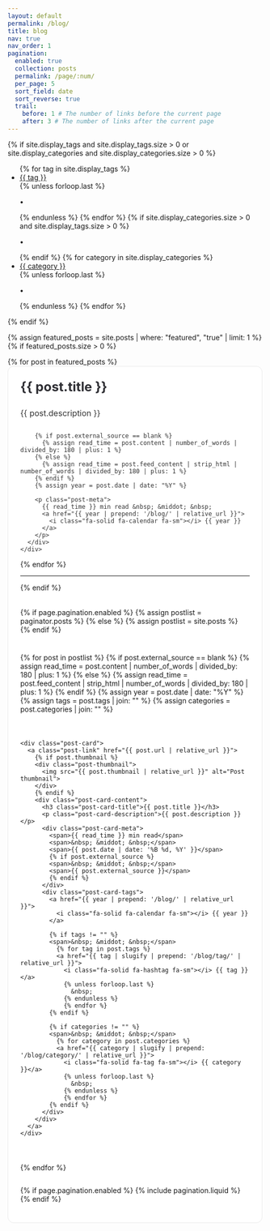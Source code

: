 ```yaml
---
layout: default
permalink: /blog/
title: blog
nav: true
nav_order: 1
pagination:
  enabled: true
  collection: posts
  permalink: /page/:num/
  per_page: 5
  sort_field: date
  sort_reverse: true
  trail:
    before: 1 # The number of links before the current page
    after: 3 # The number of links after the current page
---
```


<div class="post">

{% if site.display_tags and site.display_tags.size > 0 or site.display_categories and site.display_categories.size > 0 %}
  <div class="tag-category-list">
    <ul class="p-0 m-0">
      {% for tag in site.display_tags %}
        <li>
          <i class="fa-solid fa-hashtag fa-sm"></i> <a href="{{ tag | slugify | prepend: '/blog/tag/' | relative_url }}">{{ tag }}</a>
        </li>
        {% unless forloop.last %}
          <p>&bull;</p>
        {% endunless %}
      {% endfor %}
      {% if site.display_categories.size > 0 and site.display_tags.size > 0 %}
        <p>&bull;</p>
      {% endif %}
      {% for category in site.display_categories %}
        <li>
          <i class="fa-solid fa-tag fa-sm"></i> <a href="{{ category | slugify | prepend: '/blog/category/' | relative_url }}">{{ category }}</a>
        </li>
        {% unless forloop.last %}
          <p>&bull;</p>
        {% endunless %}
      {% endfor %}
    </ul>
  </div>
  {% endif %}

{% assign featured_posts = site.posts | where: "featured", "true" | limit: 1 %}
{% if featured_posts.size > 0 %}
<br>

<div class="featured-post">
  {% for post in featured_posts %}
  <a href="{{ post.url | relative_url }}">
    <div class="featured-card">
      <div class="card-content">
        <div class="pin-icon">
          <i class="fa-solid fa-thumbtack fa-xs"></i>
        </div>
        <h3 class="card-title">{{ post.title }}</h3>
        <p class="card-description">{{ post.description }}</p>

        {% if post.external_source == blank %}
          {% assign read_time = post.content | number_of_words | divided_by: 180 | plus: 1 %}
        {% else %}
          {% assign read_time = post.feed_content | strip_html | number_of_words | divided_by: 180 | plus: 1 %}
        {% endif %}
        {% assign year = post.date | date: "%Y" %}

        <p class="post-meta">
          {{ read_time }} min read &nbsp; &middot; &nbsp;
          <a href="{{ year | prepend: '/blog/' | relative_url }}">
            <i class="fa-solid fa-calendar fa-sm"></i> {{ year }}
          </a>
        </p>
      </div>
    </div>
  </a>
  {% endfor %}
</div>
<hr>
{% endif %}

<div class="post-grid">
  {% if page.pagination.enabled %}
    {% assign postlist = paginator.posts %}
  {% else %}
    {% assign postlist = site.posts %}
  {% endif %}

  {% for post in postlist %}
    {% if post.external_source == blank %}
      {% assign read_time = post.content | number_of_words | divided_by: 180 | plus: 1 %}
    {% else %}
      {% assign read_time = post.feed_content | strip_html | number_of_words | divided_by: 180 | plus: 1 %}
    {% endif %}
    {% assign year = post.date | date: "%Y" %}
    {% assign tags = post.tags | join: "" %}
    {% assign categories = post.categories | join: "" %}

    <div class="post-card">
      <a class="post-link" href="{{ post.url | relative_url }}">
        {% if post.thumbnail %}
        <div class="post-thumbnail">
          <img src="{{ post.thumbnail | relative_url }}" alt="Post thumbnail">
        </div>
        {% endif %}
        <div class="post-card-content">
          <h3 class="post-card-title">{{ post.title }}</h3>
          <p class="post-card-description">{{ post.description }}</p>
          <div class="post-card-meta">
            <span>{{ read_time }} min read</span>
            <span>&nbsp; &middot; &nbsp;</span>
            <span>{{ post.date | date: '%B %d, %Y' }}</span>
            {% if post.external_source %}
            <span>&nbsp; &middot; &nbsp;</span>
            <span>{{ post.external_source }}</span>
            {% endif %}
          </div>
          <div class="post-card-tags">
            <a href="{{ year | prepend: '/blog/' | relative_url }}">
              <i class="fa-solid fa-calendar fa-sm"></i> {{ year }}
            </a>

            {% if tags != "" %}
            <span>&nbsp; &middot; &nbsp;</span>
              {% for tag in post.tags %}
              <a href="{{ tag | slugify | prepend: '/blog/tag/' | relative_url }}">
                <i class="fa-solid fa-hashtag fa-sm"></i> {{ tag }}</a>
                {% unless forloop.last %}
                  &nbsp;
                {% endunless %}
                {% endfor %}
            {% endif %}

            {% if categories != "" %}
            <span>&nbsp; &middot; &nbsp;</span>
              {% for category in post.categories %}
              <a href="{{ category | slugify | prepend: '/blog/category/' | relative_url }}">
                <i class="fa-solid fa-tag fa-sm"></i> {{ category }}</a>
                {% unless forloop.last %}
                  &nbsp;
                {% endunless %}
                {% endfor %}
            {% endif %}
          </div>
        </div>
      </a>
    </div>
  {% endfor %}
</div>

{% if page.pagination.enabled %}
{% include pagination.liquid %}
{% endif %}

</div>

<style>
  :root {
    --card-bg: #ffffff;
    --card-border: #eaeaea;
    --card-text: #333333;
    --card-link: #2e2e33;
    --card-hover: #f8f8f8;
  }
  
  @media (prefers-color-scheme: dark) {
    :root {
      --card-bg: #2e2e33;
      --card-border: #3d3d42;
      --card-text: #c4c4c5;
      --card-link: #dadbdb; 
      --card-hover: #252529;
    }
  }
  
  .header-bar {
    display: none;
  }
  
  .post-grid {
    display: grid;
    grid-template-columns: repeat(auto-fill, minmax(300px, 1fr));
    gap: 1.5rem;
    margin-top: 2rem;
  }
  
  .post-card {
    background-color: var(--card-bg);
    border-radius: 12px;
    overflow: hidden;
    transition: transform 0.2s ease, box-shadow 0.2s ease;
    border: 1px solid var(--card-border);
    height: 100%;
  }
  
  .post-card:hover {
    transform: translateY(-3px);
    box-shadow: 0 5px 15px rgba(0, 0, 0, 0.1);
    background-color: var(--card-hover);
  }
  
  .post-link {
    display: block;
    height: 100%;
    color: var(--card-text);
    text-decoration: none;
  }
  
  .post-thumbnail {
    height: 180px;
    overflow: hidden;
  }
  
  .post-thumbnail img {
    width: 100%;
    height: 100%;
    object-fit: cover;
  }
  
  .post-card-content {
    padding: 1.2rem;
  }
  
  .post-card-title {
    margin-top: 0;
    margin-bottom: 0.75rem;
    font-size: 1.25rem;
    color: var(--card-link);
  }
  
  .post-card-description {
    margin-bottom: 1rem;
    font-size: 0.9rem;
    line-height: 1.5;
    color: var(--card-text);
    display: -webkit-box;
    -webkit-line-clamp: 3;
    -webkit-box-orient: vertical;
    overflow: hidden;
  }
  
  .post-card-meta, .post-card-tags {
    font-size: 0.8rem;
    color: var(--card-text);
    opacity: 0.8;
  }
  
  .post-card-tags {
    margin-top: 0.5rem;
  }
  
  .post-card-tags a {
    color: var(--card-link);
    text-decoration: none;
  }
  
  .featured-post {
    margin-bottom: 2rem;
    width: 100%;
  }
  
  .featured-card {
    background-color: var(--card-bg);
    border-radius: 12px;
    border: 1px solid var(--card-border);
    padding: 1.5rem;
    transition: transform 0.2s ease, box-shadow 0.2s ease;
  }
  
  .featured-post a {
    color: var(--card-text);
    text-decoration: none;
    display: block;
  }
  
  .featured-card:hover {
    transform: translateY(-3px);
    box-shadow: 0 8px 25px rgba(0, 0, 0, 0.1);
    background-color: var(--card-hover);
  }
  
  .pin-icon {
    float: right;
    color: var(--card-link);
  }
  
  .card-title {
    margin-top: 0;
    font-size: 1.6rem;
    color: var(--card-link);
  }
  
  .card-description {
    margin-top: 1rem;
    margin-bottom: 1.5rem;
    font-size: 1rem;
    line-height: 1.6;
  }
  
  @media (max-width: 768px) {
    .post-grid {
      grid-template-columns: 1fr;
    }
  }
</style>